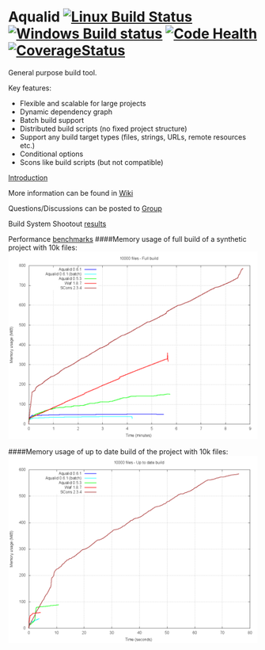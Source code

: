 Aqualid [![Linux Build Status](https://travis-ci.org/aqualid/aqualid.svg?branch=master)](https://travis-ci.org/aqualid/aqualid)  [![Windows Build status](https://ci.appveyor.com/api/projects/status/07s07rddxv9r3hgc?svg=true)](https://ci.appveyor.com/project/menify/aqualid) [![Code Health](https://landscape.io/github/aqualid/aqualid/master/landscape.svg?style=flat)](https://landscape.io/github/aqualid/aqualid/master) [![CoverageStatus](https://coveralls.io/repos/aqualid/aqualid/badge.svg?branch=master)](https://coveralls.io/r/aqualid/aqualid)
=======

General purpose build tool.

Key features:
  - Flexible and scalable for large projects
  - Dynamic dependency graph
  - Batch build support
  - Distributed build scripts (no fixed project structure)
  - Support any build target types (files, strings, URLs, remote resources etc.)
  - Conditional options
  - Scons like build scripts (but not compatible)

[Introduction](https://github.com/aqualid/aqualid/wiki/Introduction)

More information can be found in [Wiki](https://github.com/aqualid/aqualid/wiki)

Questions/Discussions can be posted to [Group](http://groups.google.com/d/forum/aqualid)

Build System Shootout [results](https://github.com/aqualid/examples/tree/master/build-shoutout)

Performance [benchmarks](https://github.com/aqualid/aqualid/wiki/Benchmark-results)
####Memory usage of full build of a synthetic project with 10k files:
![](https://github.com/aqualid/examples/blob/master/benchmarks/results/10k_2/bench10k_full.png)

####Memory usage of up to date build of the project with 10k files:
![](https://github.com/aqualid/examples/blob/master/benchmarks/results/10k_2/bench10k_none.png)

